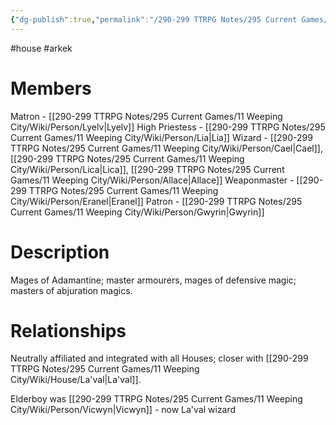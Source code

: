 ```yaml
---
{"dg-publish":true,"permalink":"/290-299 TTRPG Notes/295 Current Games/11 Weeping City/Wiki/House/Arkek/"}
---
```



#house #arkek

# Members

Matron - [[290-299 TTRPG Notes/295 Current Games/11 Weeping City/Wiki/Person/Lyelv\|Lyelv]]
High Priestess - [[290-299 TTRPG Notes/295 Current Games/11 Weeping City/Wiki/Person/Lia\|Lia]]
Wizard - [[290-299 TTRPG Notes/295 Current Games/11 Weeping City/Wiki/Person/Cael\|Cael]], [[290-299 TTRPG Notes/295 Current Games/11 Weeping City/Wiki/Person/Lica\|Lica]], [[290-299 TTRPG Notes/295 Current Games/11 Weeping City/Wiki/Person/Allace\|Allace]]
Weaponmaster - [[290-299 TTRPG Notes/295 Current Games/11 Weeping City/Wiki/Person/Eranel\|Eranel]]
Patron - [[290-299 TTRPG Notes/295 Current Games/11 Weeping City/Wiki/Person/Gwyrin\|Gwyrin]]

# Description

Mages of Adamantine; master armourers, mages of defensive magic; masters of abjuration magics.  

# Relationships

Neutrally affiliated and integrated with all Houses; closer with [[290-299 TTRPG Notes/295 Current Games/11 Weeping City/Wiki/House/La'val\|La'val]].

Elderboy was [[290-299 TTRPG Notes/295 Current Games/11 Weeping City/Wiki/Person/Vicwyn\|Vicwyn]] - now La'val wizard